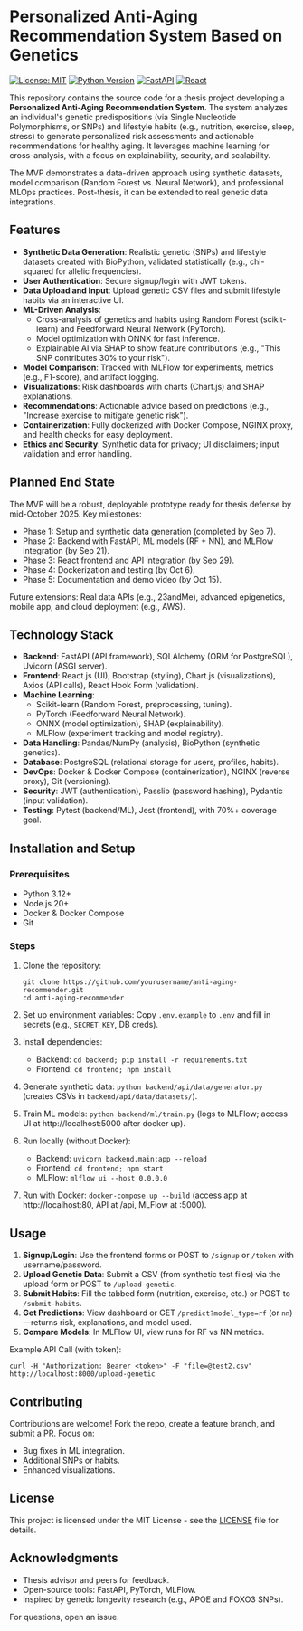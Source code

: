 # Personalized Anti-Aging Recommendation System Based on Genetics

[![License: MIT](https://img.shields.io/badge/License-MIT-yellow.svg)](https://opensource.org/licenses/MIT)
[![Python Version](https://img.shields.io/badge/python-3.12-blue.svg)](https://www.python.org/downloads/release/python-3120/)
[![FastAPI](https://img.shields.io/badge/FastAPI-0.104.1-009688.svg)](https://fastapi.tiangolo.com/)
[![React](https://img.shields.io/badge/React-18.2.0-61DAFB.svg)](https://reactjs.org/)

This repository contains the source code for a thesis project developing a **Personalized Anti-Aging Recommendation System**. The system analyzes an individual's genetic predispositions (via Single Nucleotide Polymorphisms, or SNPs) and lifestyle habits (e.g., nutrition, exercise, sleep, stress) to generate personalized risk assessments and actionable recommendations for healthy aging. It leverages machine learning for cross-analysis, with a focus on explainability, security, and scalability.

The MVP demonstrates a data-driven approach using synthetic datasets, model comparison (Random Forest vs. Neural Network), and professional MLOps practices. Post-thesis, it can be extended to real genetic data integrations.

## Features
- **Synthetic Data Generation**: Realistic genetic (SNPs) and lifestyle datasets created with BioPython, validated statistically (e.g., chi-squared for allelic frequencies).
- **User Authentication**: Secure signup/login with JWT tokens.
- **Data Upload and Input**: Upload genetic CSV files and submit lifestyle habits via an interactive UI.
- **ML-Driven Analysis**: 
  - Cross-analysis of genetics and habits using Random Forest (scikit-learn) and Feedforward Neural Network (PyTorch).
  - Model optimization with ONNX for fast inference.
  - Explainable AI via SHAP to show feature contributions (e.g., "This SNP contributes 30% to your risk").
- **Model Comparison**: Tracked with MLFlow for experiments, metrics (e.g., F1-score), and artifact logging.
- **Visualizations**: Risk dashboards with charts (Chart.js) and SHAP explanations.
- **Recommendations**: Actionable advice based on predictions (e.g., "Increase exercise to mitigate genetic risk").
- **Containerization**: Fully dockerized with Docker Compose, NGINX proxy, and health checks for easy deployment.
- **Ethics and Security**: Synthetic data for privacy; UI disclaimers; input validation and error handling.

## Planned End State
The MVP will be a robust, deployable prototype ready for thesis defense by mid-October 2025. Key milestones:
- Phase 1: Setup and synthetic data generation (completed by Sep 7).
- Phase 2: Backend with FastAPI, ML models (RF + NN), and MLFlow integration (by Sep 21).
- Phase 3: React frontend and API integration (by Sep 29).
- Phase 4: Dockerization and testing (by Oct 6).
- Phase 5: Documentation and demo video (by Oct 15).

Future extensions: Real data APIs (e.g., 23andMe), advanced epigenetics, mobile app, and cloud deployment (e.g., AWS).

## Technology Stack
- **Backend**: FastAPI (API framework), SQLAlchemy (ORM for PostgreSQL), Uvicorn (ASGI server).
- **Frontend**: React.js (UI), Bootstrap (styling), Chart.js (visualizations), Axios (API calls), React Hook Form (validation).
- **Machine Learning**: 
  - Scikit-learn (Random Forest, preprocessing, tuning).
  - PyTorch (Feedforward Neural Network).
  - ONNX (model optimization), SHAP (explainability).
  - MLFlow (experiment tracking and model registry).
- **Data Handling**: Pandas/NumPy (analysis), BioPython (synthetic genetics).
- **Database**: PostgreSQL (relational storage for users, profiles, habits).
- **DevOps**: Docker & Docker Compose (containerization), NGINX (reverse proxy), Git (versioning).
- **Security**: JWT (authentication), Passlib (password hashing), Pydantic (input validation).
- **Testing**: Pytest (backend/ML), Jest (frontend), with 70%+ coverage goal.

## Installation and Setup
### Prerequisites
- Python 3.12+
- Node.js 20+
- Docker & Docker Compose
- Git

### Steps
1. Clone the repository:
   ```
   git clone https://github.com/yourusername/anti-aging-recommender.git
   cd anti-aging-recommender
   ```

2. Set up environment variables: Copy `.env.example` to `.env` and fill in secrets (e.g., `SECRET_KEY`, DB creds).

3. Install dependencies:
   - Backend: `cd backend; pip install -r requirements.txt`
   - Frontend: `cd frontend; npm install`

4. Generate synthetic data: `python backend/api/data/generator.py` (creates CSVs in `backend/api/data/datasets/`).

5. Train ML models: `python backend/ml/train.py` (logs to MLFlow; access UI at http://localhost:5000 after docker up).

6. Run locally (without Docker):
   - Backend: `uvicorn backend.main:app --reload`
   - Frontend: `cd frontend; npm start`
   - MLFlow: `mlflow ui --host 0.0.0.0`

7. Run with Docker: `docker-compose up --build` (access app at http://localhost:80, API at /api, MLFlow at :5000).

## Usage
1. **Signup/Login**: Use the frontend forms or POST to `/signup` or `/token` with username/password.
2. **Upload Genetic Data**: Submit a CSV (from synthetic test files) via the upload form or POST to `/upload-genetic`.
3. **Submit Habits**: Fill the tabbed form (nutrition, exercise, etc.) or POST to `/submit-habits`.
4. **Get Predictions**: View dashboard or GET `/predict?model_type=rf` (or `nn`)—returns risk, explanations, and model used.
5. **Compare Models**: In MLFlow UI, view runs for RF vs NN metrics.

Example API Call (with token):
```
curl -H "Authorization: Bearer <token>" -F "file=@test2.csv" http://localhost:8000/upload-genetic
```

## Contributing
Contributions are welcome! Fork the repo, create a feature branch, and submit a PR. Focus on:
- Bug fixes in ML integration.
- Additional SNPs or habits.
- Enhanced visualizations.

## License
This project is licensed under the MIT License - see the [LICENSE](LICENSE) file for details.

## Acknowledgments
- Thesis advisor and peers for feedback.
- Open-source tools: FastAPI, PyTorch, MLFlow.
- Inspired by genetic longevity research (e.g., APOE and FOXO3 SNPs).

For questions, open an issue.
```
